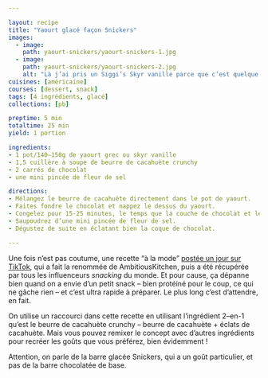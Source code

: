 ```yaml
---

layout: recipe
title: "Yaourt glacé façon Snickers"
images:  
  - image:
    path: yaourt-snickers/yaourt-snickers-1.jpg
  - image:
    path: yaourt-snickers/yaourt-snickers-2.jpg
    alt: "Là j’ai pris un Siggi’s Skyr vanille parce que c’est quelque chose que j’ai toujours dans le frigo, mais on peut aussi utiliser du yaourt grec."
cuisines: [américaine]
courses: [dessert, snack]
tags: [4 ingrédients, glacé]
collections: [pb]

preptime: 5 min
totaltime: 25 min
yield: 1 portion

ingredients:
- 1 pot/140–150g de yaourt grec ou skyr vanille
- 1,5 cuillère à soupe de beurre de cacahuète crunchy
- 2 carrés de chocolat 
- une mini pincée de fleur de sel

directions:
- Mélangez le beurre de cacahuète directement dans le pot de yaourt.
- Faites fondre le chocolat et nappez le dessus du yaourt. 
- Congelez pour 15-25 minutes, le temps que la couche de chocolat et le yaourt durcissent. 
- Saupoudrez d’une mini pincée de fleur de sel.
- Dégustez de suite en éclatant bien la coque de chocolat.  

---
```


Une fois n’est pas coutume, une recette “à la mode” [postée un jour sur TikTok](https://www.tiktok.com/@ambitiouskitchen/video/7234652993780698414), qui a fait la renommée de AmbitiousKitchen, puis a été récupérée par tous les influenceurs <i lang="en">snacking</i> du monde. Et pour cause, ça dépanne bien quand on a envie d’un petit snack – bien protéiné pour le coup, ce qui ne gâche rien – et c’est ultra rapide à préparer. Le plus long c’est d’attendre, en fait.

On utilise un raccourci dans cette recette en utilisant l’ingrédient 2–en-1 qu’est le beurre de cacahuète crunchy – beurre de cacahuète + éclats de cacahuète. Mais vous pouvez remixer le concept avec d’autres ingrédients pour recréer les goûts que vous préférez, bien évidemment&nbsp;!

Attention, on parle de la barre glacée Snickers, qui a un goût particulier, et pas de la barre chocolatée de base.